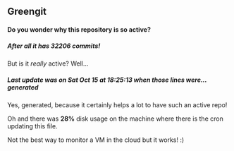 ## Greengit

#### Do you wonder why this repository is so active?

##### After all it has 32206 commits!

But is it *really* active? Well...

##### Last update was on Sat Oct 15 at 18:25:13 when those lines were... generated

Yes, generated, because it certainly helps a lot to have such an active repo!

Oh and there was **28%** disk usage on the machine
where there is the cron updating this file.

Not the best way to monitor a VM in the cloud but it works! :)
